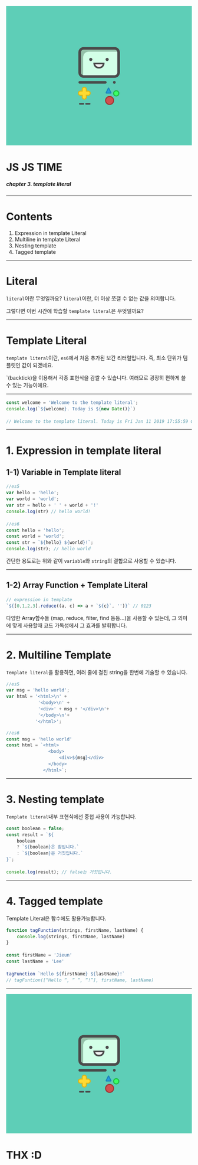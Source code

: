 <!-- page_number: true -->


![bg](../asset/bmo.png)

JS JS TIME
===
##### chapter 3. template literal

---
# Contents

<ol>
  <li>Expression in template Literal</li>
  <li>Multiline in template Literal</li>
  <li>Nesting template</li>
  <li>Tagged template</li>
</ol>

---
# Literal

`literal`이란 무엇일까요?
`literal`이란, 더 이상 쪼갤 수 없는 값을 의미합니다.

그렇다면 이번 시간에 학습할 `template literal`은 무엇일까요?

---

# Template Literal

`template literal`이란, `es6`에서 처음 추가된 보간 리터럴입니다. 
즉, 최소 단위가 템플릿인 값이 되겠네요.

`(backtick)을 이용해서 각종 표현식을 감쌀 수 있습니다. 
여러모로 굉장히 편하게 쓸 수 있는 기능이에요.
<hr>

```js
const welcome = 'Welcome to the template literal';
console.log(`${welcome}. Today is ${new Date()}`)

// Welcome to the template literal. Today is Fri Jan 11 2019 17:55:59 GMT+0900 (한국 표준시)
```

---

# 1. Expression in template literal
## 1-1) Variable in Template literal
```js
//es5
var hello = 'hello';
var world = 'world';
var str = hello + ' ' + world + '!'
console.log(str) // hello world!

//es6
const hello = 'hello';
const world = 'world';
const str = `${hello} ${world}!`;
console.log(str); // hello world
```
간단한 용도로는 위와 같이 `variable`와 `string`의 결합으로 사용할 수 있습니다.

---
## 1-2) Array Function + Template Literal
```js
// expression in template
`${[0,1,2,3].reduce((a, c) => a + `${c}`, '')}` // 0123
```
다양한 Array함수들 (map, reduce, filter, find 등등...)을 사용할 수 있는데, 그 의미에 맞게 사용할때 코드 가독성에서 그 효과를 발휘합니다. 

---
# 2. Multiline Template

`Template literal`을 활용하면, 여러 줄에 걸친 string을 한번에 기술할 수 있습니다.
```js
//es5
var msg = 'hello world';
var html = '<html>\n' +
            '<body>\n' +
           	'<div>' + msg + '</div>\n'+
            '</body>\n'+
           '</html>';
```

```js                 
//es6
const msg = 'hello world'
const html = `<html>
                <body>
                    <div>${msg}</div>
                </body>
              </html>`;

```
---
# 3. Nesting template

`Template literal`내부 표현식에선 중첩 사용이 가능합니다.
```js
const boolean = false;
const result = `${
	boolean 
	? `${boolean}은 참입니다.`
	: `${boolean}은 거짓입니다.`
}`;

console.log(result); // false는 거짓입니다.
```

---
# 4. Tagged template

Template Literal은 함수에도 활용가능합니다.
```js
function tagFunction(strings, firstName, lastName) {
    console.log(strings, firstName, lastName)
}
 
const firstName = 'Jieun'
const lastName = 'Lee'
 
tagFunction `Hello ${firstName} ${lastName}!` 
// tagFuntion([“Hello “, “ “, “!”], firstName, lastName)
```
---
![bg](../asset/bmo.png)
# THX :D




